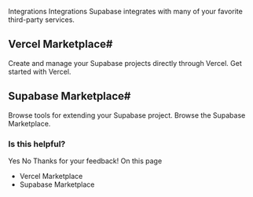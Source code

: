 Integrations
Integrations
Supabase integrates with many of your favorite third-party services.
## Vercel Marketplace#
Create and manage your Supabase projects directly through Vercel. Get started with Vercel.
## Supabase Marketplace#
Browse tools for extending your Supabase project. Browse the Supabase Marketplace.
### Is this helpful?
Yes No
Thanks for your feedback!
On this page
  * Vercel Marketplace
  * Supabase Marketplace


